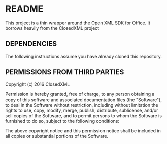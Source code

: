 # README #

This project is a thin wrapper around the Open XML SDK for Office.  It borrows heavily from the ClosedXML project

## DEPENDENCIES ##

The following instructions assume you have already cloned this repository.

## PERMISSIONS FROM THIRD PARTIES ##

Copyright (c) 2016 ClosedXML

Permission is hereby granted, free of charge, to any person obtaining a copy
of this software and associated documentation files (the "Software"), to deal
in the Software without restriction, including without limitation the rights
to use, copy, modify, merge, publish, distribute, sublicense, and/or sell
copies of the Software, and to permit persons to whom the Software is
furnished to do so, subject to the following conditions:

The above copyright notice and this permission notice shall be included in all
copies or substantial portions of the Software.

